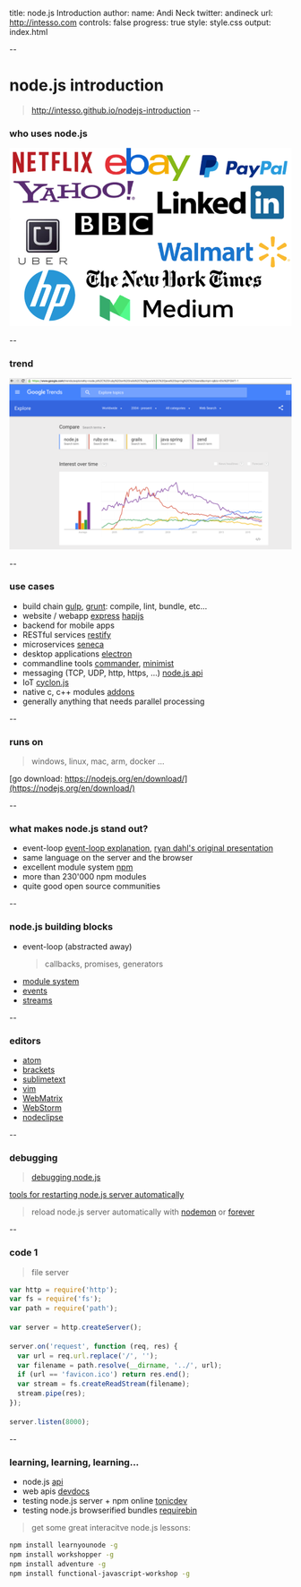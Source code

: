 title: node.js Introduction
author:
  name: Andi Neck
  twitter: andineck
  url: http://intesso.com
controls: false
progress: true
style: style.css
output: index.html


--
# node.js introduction

> http://intesso.github.io/nodejs-introduction
--
### who uses node.js

![node rules the world](img/used-by.png)

--
### trend

![node rules the world](img/trend.png)

--
### use cases

- build chain [gulp](http://gulpjs.com/), [grunt](http://gruntjs.com/): compile, lint, bundle, etc...
- website / webapp [express](http://expressjs.com/) [hapijs](http://hapijs.com/)
- backend for mobile apps
- RESTful services [restify](http://restify.com/)
- microservices [seneca](http://senecajs.org/)
- desktop applications [electron](http://electron.atom.io/)
- commandline tools [commander](https://www.npmjs.com/package/commander), [minimist](https://www.npmjs.com/package/minimist)
- messaging (TCP, UDP, http, https, ...) [node.js api](https://nodejs.org/api/)
- IoT [cyclon.js](http://cylonjs.com/)
- native c, c++ modules [addons](https://nodejs.org/api/addons.html)
- generally anything that needs parallel processing

--
### runs on
> windows, linux, mac, arm, docker ...



[go download: https://nodejs.org/en/download/](https://nodejs.org/en/download/)

--

### what makes node.js stand out?

- event-loop [event-loop explanation](https://nodesource.com/blog/understanding-the-nodejs-event-loop/), [ryan dahl's original presentation](https://www.youtube.com/watch?v=ztspvPYybIY)
- same language on the server and the browser
- excellent module system [npm](https://www.npmjs.com/)
- more than 230'000 npm modules
- quite good open source communities

--
### node.js building blocks

- event-loop (abstracted away)
  > callbacks, promises, generators
- [module system](https://nodejs.org/api/modules.html)
- [events](https://nodejs.org/api/events.html)
- [streams](https://nodejs.org/api/stream.html)


--
### editors

- [atom](https://atom.io/)
- [brackets](http://brackets.io/)
- [sublimetext](http://www.sublimetext.com/3)
- [vim](https://github.com/moll/vim-node)
- [WebMatrix](http://www.hanselman.com/blog/WebMatrixAndNodejsTheEasiestWayToGetStartedWithNodeOnWindows.aspx)
- [WebStorm](https://www.jetbrains.com/webstorm/download/)
- [nodeclipse](http://www.nodeclipse.org/)


--
### debugging

> [debugging node.js](http://spin.atomicobject.com/2015/09/25/debug-node-js/)

[tools for restarting node.js server automatically](https://strongloop.com/strongblog/comparison-tools-to-automate-restarting-node-js-server-after-code-changes-forever-nodemon-nodesupervisor-nodedev/)

> reload node.js server automatically with [nodemon](http://nodemon.io/) or [forever]()



--
### code 1

> file server

```js
var http = require('http');
var fs = require('fs');
var path = require('path');

var server = http.createServer();

server.on('request', function (req, res) {
  var url = req.url.replace('/', '');
  var filename = path.resolve(__dirname, '../', url);
  if (url == 'favicon.ico') return res.end();
  var stream = fs.createReadStream(filename);
  stream.pipe(res);
});

server.listen(8000);


```

--
### learning, learning, learning...

- node.js [api](https://nodejs.org/api/)
- web apis [devdocs](http://devdocs.io/)
- testing node.js server + npm online [tonicdev](https://tonicdev.com/)
- testing node.js browserified bundles [requirebin](http://requirebin.com/)

> get some great interacitve node.js lessons:

```sh
npm install learnyounode -g
npm install workshopper -g
npm install adventure -g
npm install functional-javascript-workshop -g
```